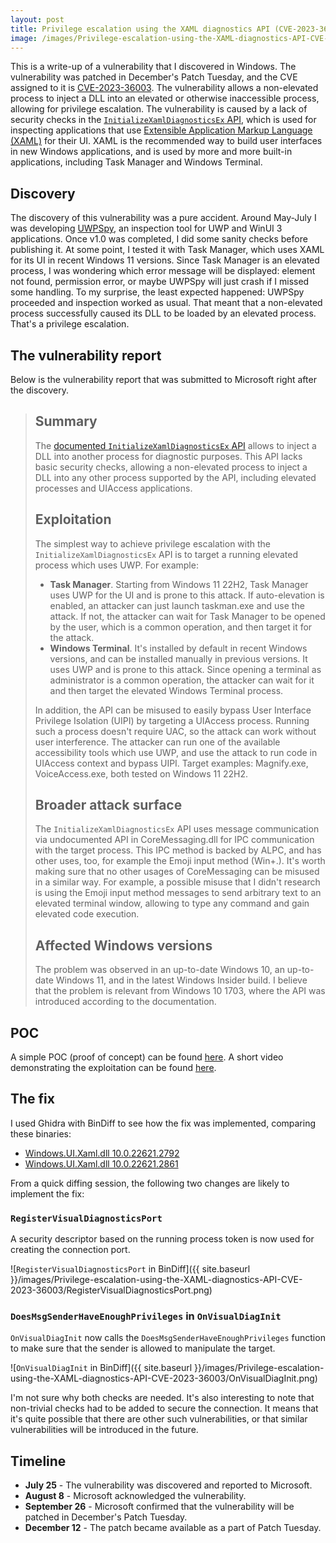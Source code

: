 ```yaml
---
layout: post
title: Privilege escalation using the XAML diagnostics API (CVE-2023-36003)
image: /images/Privilege-escalation-using-the-XAML-diagnostics-API-CVE-2023-36003/RegisterVisualDiagnosticsPort.png
---
```


This is a write-up of a vulnerability that I discovered in Windows. The vulnerability was patched in December's Patch Tuesday, and the CVE assigned to it is [CVE-2023-36003](https://msrc.microsoft.com/update-guide/vulnerability/CVE-2023-36003). The vulnerability allows a non-elevated process to inject a DLL into an elevated or otherwise inaccessible process, allowing for privilege escalation. The vulnerability is caused by a lack of security checks in the [`InitializeXamlDiagnosticsEx` API](https://learn.microsoft.com/en-us/windows/win32/api/xamlom/nf-xamlom-initializexamldiagnosticsex), which is used for inspecting applications that use [Extensible Application Markup Language (XAML)](https://learn.microsoft.com/en-us/visualstudio/xaml-tools/xaml-overview?view=vs-2022) for their UI. XAML is the recommended way to build user interfaces in new Windows applications, and is used by more and more built-in applications, including Task Manager and Windows Terminal.

## Discovery

The discovery of this vulnerability was a pure accident. Around May-July I was developing [UWPSpy](https://ramensoftware.com/uwpspy), an inspection tool for UWP and WinUI 3 applications. Once v1.0 was completed, I did some sanity checks before publishing it. At some point, I tested it with Task Manager, which uses XAML for its UI in recent Windows 11 versions. Since Task Manager is an elevated process, I was wondering which error message will be displayed: element not found, permission error, or maybe UWPSpy will just crash if I missed some handling. To my surprise, the least expected happened: UWPSpy proceeded and inspection worked as usual. That meant that a non-elevated process successfully caused its DLL to be loaded by an elevated process. That's a privilege escalation.

## The vulnerability report

Below is the vulnerability report that was submitted to Microsoft right after the discovery.

> ## Summary
>
> The [documented `InitializeXamlDiagnosticsEx` API](https://learn.microsoft.com/en-us/windows/win32/api/xamlom/nf-xamlom-initializexamldiagnosticsex) allows to inject a DLL into another process for diagnostic purposes. This API lacks basic security checks, allowing a non-elevated process to inject a DLL into any other process supported by the API, including elevated processes and UIAccess applications.
>
> ## Exploitation
>
> The simplest way to achieve privilege escalation with the `InitializeXamlDiagnosticsEx` API is to target a running elevated process which uses UWP. For example:
>
> * **Task Manager**. Starting from Windows 11 22H2, Task Manager uses UWP for the UI and is prone to this attack. If auto-elevation is enabled, an attacker can just launch taskman.exe and use the attack. If not, the attacker can wait for Task Manager to be opened by the user, which is a common operation, and then target it for the attack.
> * **Windows Terminal**. It's installed by default in recent Windows versions, and can be installed manually in previous versions. It uses UWP and is prone to this attack. Since opening a terminal as administrator is a common operation, the attacker can wait for it and then target the elevated Windows Terminal process.
>
> In addition, the API can be misused to easily bypass User Interface Privilege Isolation (UIPI) by targeting a UIAccess process. Running such a process doesn't require UAC, so the attack can work without user interference. The attacker can run one of the available accessibility tools which use UWP, and use the attack to run code in UIAccess context and bypass UIPI. Target examples: Magnify.exe, VoiceAccess.exe, both tested on Windows 11 22H2.
>
> ## Broader attack surface
>
> The `InitializeXamlDiagnosticsEx` API uses message communication via undocumented API in CoreMessaging.dll for IPC communication with the target process. This IPC method is backed by ALPC, and has other uses, too, for example the Emoji input method (Win+.). It's worth making sure that no other usages of CoreMessaging can be misused in a similar way. For example, a possible misuse that I didn't research is using the Emoji input method messages to send arbitrary text to an elevated terminal window, allowing to type any command and gain elevated code execution.
>
> ## Affected Windows versions
>
> The problem was observed in an up-to-date Windows 10, an up-to-date Windows 11, and in the latest Windows Insider build. I believe that the problem is relevant from Windows 10 1703, where the API was introduced according to the documentation.

## POC

A simple POC (proof of concept) can be found [here](https://github.com/m417z/CVE-2023-36003-POC). A short video demonstrating the exploitation can be found [here](https://twitter.com/m417z/status/1683917433470328832).

## The fix

I used Ghidra with BinDiff to see how the fix was implemented, comparing these binaries:

* [Windows.UI.Xaml.dll 10.0.22621.2792](https://winbindex.m417z.com/?file=windows.ui.xaml.dll&search=10.0.22621.2792+x64)
* [Windows.UI.Xaml.dll 10.0.22621.2861](https://winbindex.m417z.com/?file=windows.ui.xaml.dll&search=10.0.22621.2861+x64)

From a quick diffing session, the following two changes are likely to implement the fix:

### `RegisterVisualDiagnosticsPort`

A security descriptor based on the running process token is now used for creating the connection port.

![`RegisterVisualDiagnosticsPort` in BinDiff]({{ site.baseurl }}/images/Privilege-escalation-using-the-XAML-diagnostics-API-CVE-2023-36003/RegisterVisualDiagnosticsPort.png)

### `DoesMsgSenderHaveEnoughPrivileges` in `OnVisualDiagInit`

`OnVisualDiagInit` now calls the `DoesMsgSenderHaveEnoughPrivileges` function to make sure that the sender is allowed to manipulate the target.

![`OnVisualDiagInit` in BinDiff]({{ site.baseurl }}/images/Privilege-escalation-using-the-XAML-diagnostics-API-CVE-2023-36003/OnVisualDiagInit.png)

I'm not sure why both checks are needed. It's also interesting to note that non-trivial checks had to be added to secure the connection. It means that it's quite possible that there are other such vulnerabilities, or that similar vulnerabilities will be introduced in the future.

## Timeline

* **July 25** - The vulnerability was discovered and reported to Microsoft.
* **August 8** - Microsoft acknowledged the vulnerability.
* **September 26** - Microsoft confirmed that the vulnerability will be patched in December's Patch Tuesday.
* **December 12** - The patch became available as a part of Patch Tuesday.

